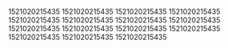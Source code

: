 1521020215435
1521020215435
1521020215435
1521020215435
1521020215435
1521020215435
1521020215435
1521020215435
1521020215435
1521020215435
1521020215435
1521020215435
1521020215435
1521020215435
1521020215435